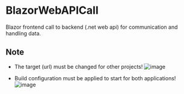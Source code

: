 # BlazorWebAPICall

Blazor frontend call to backend (.net web api) for communication and handling data.

## Note
- The target (url) must be changed for other projects!
![image](https://github.com/user-attachments/assets/01a24876-2304-45aa-94da-6d6fc5c02aac)

- Build configuration must be applied to start for both applications!
![image](https://github.com/user-attachments/assets/06ebc93d-ba82-4d21-9776-7a6538c2a58c)

